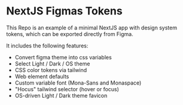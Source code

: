 # NextJS Figmas Tokens

This Repo is an example of a minimal NextJS app with design system tokens, which can be exported directly from Figma.

It includes the following features:

- Convert figma theme into css variables
- Select Light / Dark / OS theme
- CSS color tokens via tailwind
- Web element defaults
- Custom variable font (Mona-Sans and Monaspace)
- "Hocus" tailwind selector (hover or focus)
- OS-driven Light / Dark theme favicon
